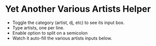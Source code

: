 # Yet Another Various Artists Helper

- Toggle the category (artist, dj, etc) to see its input box.
- Type artists, one per line.
- Enable option to split on a semicolon
- Watch it auto-fill the various artists inputs below.

